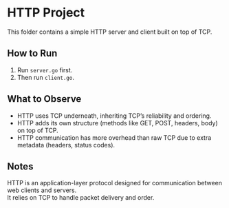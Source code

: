 # HTTP Project

This folder contains a simple HTTP server and client built on top of TCP.

## How to Run
1. Run `server.go` first.
2. Then run `client.go`.

## What to Observe
- HTTP uses TCP underneath, inheriting TCP’s reliability and ordering.
- HTTP adds its own structure (methods like GET, POST, headers, body) on top of TCP.
- HTTP communication has more overhead than raw TCP due to extra metadata (headers, status codes).

## Notes
HTTP is an application-layer protocol designed for communication between web clients and servers.  
It relies on TCP to handle packet delivery and order.
